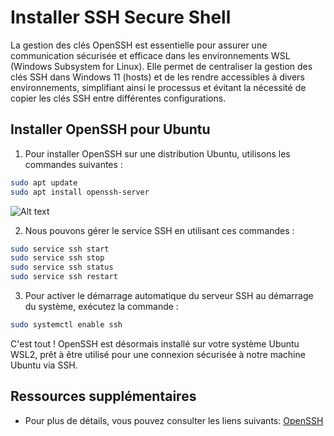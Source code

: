 # Installer SSH Secure Shell

La gestion des clés OpenSSH est essentielle pour assurer une communication sécurisée et efficace dans les environnements WSL (Windows Subsystem for Linux). Elle permet de centraliser la gestion des clés SSH dans Windows 11 (hosts) et de les rendre accessibles à divers environnements, simplifiant ainsi le processus et évitant la nécessité de copier les clés SSH entre différentes configurations.

## Installer OpenSSH pour Ubuntu

1. Pour installer OpenSSH sur une distribution Ubuntu, utilisons les commandes suivantes :

```bash
sudo apt update
sudo apt install openssh-server
```

![Alt text](../images/ssh-ubuntu.png)

2. Nous pouvons gérer le service SSH en utilisant ces commandes :

```bash
sudo service ssh start
sudo service ssh stop
sudo service ssh status
sudo service ssh restart
```

3. Pour activer le démarrage automatique du serveur SSH au démarrage du système, exécutez la commande :

```bash
sudo systemctl enable ssh
```

C'est tout ! OpenSSH est désormais installé sur votre système Ubuntu WSL2, prêt à être utilisé pour une connexion sécurisée à notre machine Ubuntu via SSH.

## Ressources supplémentaires

- Pour plus de détails, vous pouvez consulter les liens suivants: [OpenSSH](https://www.openssh.com/)